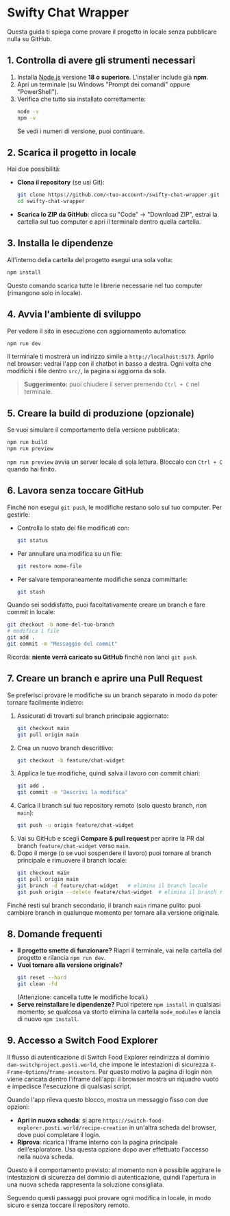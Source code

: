 # Swifty Chat Wrapper

Questa guida ti spiega come provare il progetto in locale senza pubblicare nulla su GitHub.

## 1. Controlla di avere gli strumenti necessari
1. Installa [Node.js](https://nodejs.org/) versione **18 o superiore**. L'installer include già **npm**.
2. Apri un terminale (su Windows "Prompt dei comandi" oppure "PowerShell").
3. Verifica che tutto sia installato correttamente:
   ```bash
   node -v
   npm -v
   ```
   Se vedi i numeri di versione, puoi continuare.

## 2. Scarica il progetto in locale
Hai due possibilità:
- **Clona il repository** (se usi Git):
  ```bash
  git clone https://github.com/<tuo-account>/swifty-chat-wrapper.git
  cd swifty-chat-wrapper
  ```
- **Scarica lo ZIP da GitHub**: clicca su "Code" → "Download ZIP", estrai la cartella sul tuo computer e apri il terminale dentro quella cartella.

## 3. Installa le dipendenze
All'interno della cartella del progetto esegui una sola volta:
```bash
npm install
```
Questo comando scarica tutte le librerie necessarie nel tuo computer (rimangono solo in locale).

## 4. Avvia l'ambiente di sviluppo
Per vedere il sito in esecuzione con aggiornamento automatico:
```bash
npm run dev
```
Il terminale ti mostrerà un indirizzo simile a `http://localhost:5173`. Aprilo nel browser: vedrai l'app con il chatbot in basso a destra. Ogni volta che modifichi i file dentro `src/`, la pagina si aggiorna da sola.

> **Suggerimento:** puoi chiudere il server premendo `Ctrl + C` nel terminale.

## 5. Creare la build di produzione (opzionale)
Se vuoi simulare il comportamento della versione pubblicata:
```bash
npm run build
npm run preview
```
`npm run preview` avvia un server locale di sola lettura. Bloccalo con `Ctrl + C` quando hai finito.

## 6. Lavora senza toccare GitHub
Finché non esegui `git push`, le modifiche restano solo sul tuo computer. Per gestirle:
- Controlla lo stato dei file modificati con:
  ```bash
  git status
  ```
- Per annullare una modifica su un file:
  ```bash
  git restore nome-file
  ```
- Per salvare temporaneamente modifiche senza committarle:
  ```bash
  git stash
  ```

Quando sei soddisfatto, puoi facoltativamente creare un branch e fare commit in locale:
```bash
git checkout -b nome-del-tuo-branch
# modifica i file
git add .
git commit -m "Messaggio del commit"
```
Ricorda: **niente verrà caricato su GitHub** finché non lanci `git push`.

## 7. Creare un branch e aprire una Pull Request
Se preferisci provare le modifiche su un branch separato in modo da poter tornare facilmente indietro:

1. Assicurati di trovarti sul branch principale aggiornato:
   ```bash
   git checkout main
   git pull origin main
   ```
2. Crea un nuovo branch descrittivo:
   ```bash
   git checkout -b feature/chat-widget
   ```
3. Applica le tue modifiche, quindi salva il lavoro con commit chiari:
   ```bash
   git add .
   git commit -m "Descrivi la modifica"
   ```
4. Carica il branch sul tuo repository remoto (solo questo branch, non `main`):
   ```bash
   git push -u origin feature/chat-widget
   ```
5. Vai su GitHub e scegli **Compare & pull request** per aprire la PR dal branch `feature/chat-widget` verso `main`.
6. Dopo il merge (o se vuoi sospendere il lavoro) puoi tornare al branch principale e rimuovere il branch locale:
   ```bash
   git checkout main
   git pull origin main
   git branch -d feature/chat-widget   # elimina il branch locale
   git push origin --delete feature/chat-widget  # elimina il branch remoto (opzionale)
   ```

Finché resti sul branch secondario, il branch `main` rimane pulito: puoi cambiare branch in qualunque momento per tornare alla versione originale.

## 8. Domande frequenti
- **Il progetto smette di funzionare?** Riapri il terminale, vai nella cartella del progetto e rilancia `npm run dev`.
- **Vuoi tornare alla versione originale?**
  ```bash
  git reset --hard
  git clean -fd
  ```
  (Attenzione: cancella tutte le modifiche locali.)
- **Serve reinstallare le dipendenze?** Puoi ripetere `npm install` in qualsiasi momento; se qualcosa va storto elimina la cartella `node_modules` e lancia di nuovo `npm install`.

## 9. Accesso a Switch Food Explorer
Il flusso di autenticazione di Switch Food Explorer reindirizza al dominio `dam-switchproject.posti.world`, che impone le intestazioni di sicurezza `X-Frame-Options`/`frame-ancestors`. Per questo motivo la pagina di login non viene caricata dentro l'iframe dell'app: il browser mostra un riquadro vuoto e impedisce l'esecuzione di qualsiasi script.

Quando l'app rileva questo blocco, mostra un messaggio fisso con due opzioni:

- **Apri in nuova scheda**: si apre `https://switch-food-explorer.posti.world/recipe-creation` in un'altra scheda del browser, dove puoi completare il login.
- **Riprova**: ricarica l'iframe interno con la pagina principale dell'esploratore. Usa questa opzione dopo aver effettuato l'accesso nella nuova scheda.

Questo è il comportamento previsto: al momento non è possibile aggirare le intestazioni di sicurezza del dominio di autenticazione, quindi l'apertura in una nuova scheda rappresenta la soluzione consigliata.

Seguendo questi passaggi puoi provare ogni modifica in locale, in modo sicuro e senza toccare il repository remoto.
